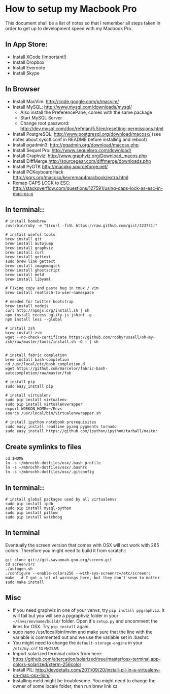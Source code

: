 # How to setup my Macbook Pro

This document shall be a list of notes so that I remember all steps taken in order to get up to development speed with my Macbook Pro.

## In App Store:

* Install XCode (Important!)
* Install Dropbox
* Install Evernote
* Install Skype

## In Browser
* Install MacVim: http://code.google.com/p/macvim/
* Install MySQL: http://www.mysql.com/downloads/mysql/
  * Also install the PreferencePane, comes with the same package
  * Start MySQL Server
  * Change root password: http://dev.mysql.com/doc/refman/5.5/en/resetting-permissions.html
* Install PostgreSQL: http://www.postgresql.org/download/macosx/ (see notes
  about sysctl.conf in README before installing and reboot)
* Install pgadmin3: http://pgadmin.org/download/macosx.php
* Install Sequel Pro: http://www.sequelpro.com/download/
* Install Graphviz: http://www.graphviz.org/Download_macos.php
* Install DiffMerge http://sourcegear.com/diffmerge/downloads.php
* Install PyGTK http://macpkg.sourceforge.net/
* Install PCKeyboardHack http://pqrs.org/macosx/keyremap4macbook/extra.html
* Remap CAPS LOCK to ESC: http://stackoverflow.com/questions/127591/using-caps-lock-as-esc-in-mac-os-x

## In terminal::

    # install homebrew
    /usr/bin/ruby -e "$(curl -fsSL https://raw.github.com/gist/323731)"

    # install useful tools
    brew install git
    brew install autojump
    brew install graphviz
    brew install curl
    brew install gettext
    sudo brew link gettext
    brew install imagemagick
    brew install ghostscript
    brew install meld
    brew install libyaml

    # Fixing copy and paste bug in tmux / vim
    brew install reattach-to-user-namespace

    # needed for twitter bootstrap
    brew install nodejs
    curl http://npmjs.org/install.sh | sh 
    npm install recess uglify-js jshint -g
    npm install less --global

    # install zsh
    brew install zsh
    wget --no-check-certificate https://github.com/robbyrussell/oh-my-zsh/raw/master/tools/install.sh -O - | sh


    # install fabric completion
    brew install bash-completion
    cd /usr/local/etc/bash_completion.d
    wget https://github.com/marcelor/fabric-bash-autocompletion/raw/master/fab

	# install pip
    sudo easy_install pip

	# install virtualenv
	sudo pip install virtualenv
	sudo pip install virtualenvwrapper
	export WORKON_HOME=~/Envs
	source /usr/local/bin/virtualenvwrapper.sh

    # install ipython notebook prerequisites
    sudo easy_install readline pyzmq pygments tornado
    sudo easy_install https://github.com/ipython/ipython/tarball/master


## Create symlinks to files

    cd $HOME
    ln -s ~/mbrochh-dotfiles/osx/.bash_profile
    ln -s ~/mbrochh-dotfiles/osx/.bashrc
    ln -s ~/mbrochh-dotfiles/osx/.gitconfig

## In terminal::

	# install global packages used by all virtualenvs
	sudo pip install ipdb
	sudo pip install mysql-python
	sudo pip install pillow
    sudo pip install watchdog

## In terminal

Eventually the screen version that comes with OSX will not work with 265
colors. Therefore you might need to build it from scratch::

    git clone git://git.savannah.gnu.org/screen.git
    cd screen/src
    ./autogen.sh
    ./configure --enable-colors256 --with-sys-screenrc=/etc/screenrc
    make   # I got a lot of warnings here, but they don't seem to matter
    sudo make install

## Misc

* If you need graphviz in one of your venvs, try ``pip install pygraphviz``.
  It will fail but you will see a pygraphviz folder in your
  ``~/Envs/envname/build/`` folder. Open it's ``setup.py`` and uncomment
  the lines for OSX. Try ``pip install`` again.
* sudo nano /usr/local/bin/mvim and make sure that the line with the variable
  is commented out and we use the variable set in .bashrc
* You might need to change the ``default-storage-engine`` in your
  ``/etc/my.cnf`` to ``MyISAM``.
* Import solarized terminal colors from here:
  https://github.com/altercation/solarized/tree/master/osx-terminal.app-colors-solarized/xterm-256color
* Install PIL: http://devdetails.com/2011/09/20/install-pil-in-a-virtualenv-on-mac-osx-lion/
* Installing meld might be troublesome. You might need to change the owner
  of some locale folder, then run brew link xz
